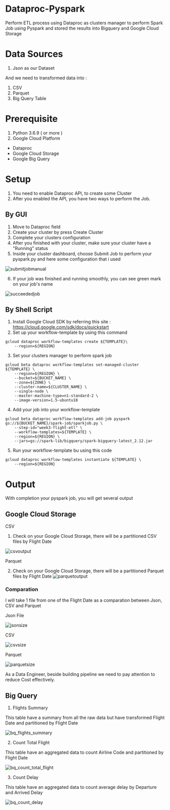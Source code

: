 # Dataproc-Pyspark

Perform ETL process using Dataproc as clusters manager to perform Spark Job using Pyspark and stored the results into Bigquery and Google Cloud Storage

# Data Sources
1. Json as our Dataset

And we need to transformed data into :
1. CSV
2. Parquet
3. Big Query Table

# Prerequisite
1. Python 3.6.9 ( or more )
2. Google Cloud Platform
  - Dataproc
  - Google Cloud Storage
  - Google Big Query

# Setup
1. You need to enable Dataproc API, to create some Cluster
2. After you enabled the API, you have two ways to perform the Job.

## By GUI
1. Move to Dataproc field
2. Create your cluster by press Create Cluster
3. Complete your clusters configuration
4. After you finished with your cluster, make sure your cluster have a "Running" status
5. Inside your cluster dashboard, choose Submit Job to perform your pyspark.py and here some configuration that i used

![submitjobmanual](https://user-images.githubusercontent.com/84316622/125414552-b82893e1-5c29-4f24-b1e6-14dcae1cebe7.png)

6. If your job was finished and running smoothly, you can see green mark on your job's name

![succeededjob](https://user-images.githubusercontent.com/84316622/125414944-cf981212-8e4e-401c-8670-6a688d7ce8f9.png)


## By Shell Script
1. Install Google Cloud SDK by referring this site : https://cloud.google.com/sdk/docs/quickstart
2. Set up your workflow-template by using this command
```
gcloud dataproc workflow-templates create ${TEMPLATE}\
    --region=${REGION}
```
3. Set your clusters manager to perform spark job 
```
gcloud beta dataproc workflow-templates set-managed-cluster ${TEMPLATE} \
    --region=${REGION} \
    --bucket=${BUCKET_NAME} \
    --zone=${ZONE} \
    --cluster-name=${CLUSTER_NAME} \
    --single-node \
    --master-machine-type=n1-standard-2 \
    --image-version=1.5-ubuntu18
```

4. Add your job into your workflow-template
```
gcloud beta dataproc workflow-templates add-job pyspark gs://${BUCKET_NAME}/spark-job/sparkjob.py \
    --step-id="week3-flight-etl" \
    --workflow-templates=${TEMPLATE} \
    --region=${REGION} \
    --jars=gs://spark-lib/bigquery/spark-bigquery-latest_2.12.jar  
```
5. Run your workflow-template bu using this code
```
gcloud dataproc workflow-templates instantiate ${TEMPLATE} \
    --region=${REGION}
```

# Output
With completion your pyspark job, you will get several output

## Google Cloud Storage
CSV

1. Check on your Google Cloud Storage, there will be a partitioned CSV files by Flight Date

![csvoutput](https://user-images.githubusercontent.com/84316622/125418553-fd267e20-7027-45da-a5b0-d282454a9992.png)

Parquet

2. Check on your Google Cloud Storage, there will be a partitioned Parquet files by Flight Date
![parquetoutput](https://user-images.githubusercontent.com/84316622/125418857-27b6361a-de33-4c00-b7eb-a44b80396f54.png)

### Comparation
I will take 1 file from one of the Flight Date as a comparation between Json, CSV and Parquet

Json File

![jsonsize](https://user-images.githubusercontent.com/84316622/125419424-d235cde1-137b-4a25-8534-ddb4a6b53514.png)

CSV

![csvsize](https://user-images.githubusercontent.com/84316622/125419460-163fd6a3-7f84-45e7-b924-56f93ce899b0.png)

Parquet

![parquetsize](https://user-images.githubusercontent.com/84316622/125419498-8e047ae0-fe44-4112-b63d-17da7e9ff533.png)

As a Data Engineer, beside building pipeline we need to pay attention to reduce Cost effectively.

## Big Query
1. Flights Summary

This table have a summary from all the raw data but have transformed Flight Date and partitioned by Flight Date

![bq_flights_summary](https://user-images.githubusercontent.com/84316622/125420694-e39342d1-ea81-43a5-a99e-d4918fe974c4.png)

2. Count Total Flight

This table have an aggregated data to count Airline Code and partitioned by Flight Date

![bq_count_total_flight](https://user-images.githubusercontent.com/84316622/125421063-33681b2e-91f4-4779-badf-2bbeb27150bd.png)

3. Count Delay

This table have an aggregated data to count average delay by Departure and Arrived Delay

![bq_count_delay](https://user-images.githubusercontent.com/84316622/125421242-21980bd8-e5b9-4fd0-8a1d-6adf9a46f9b6.png)


